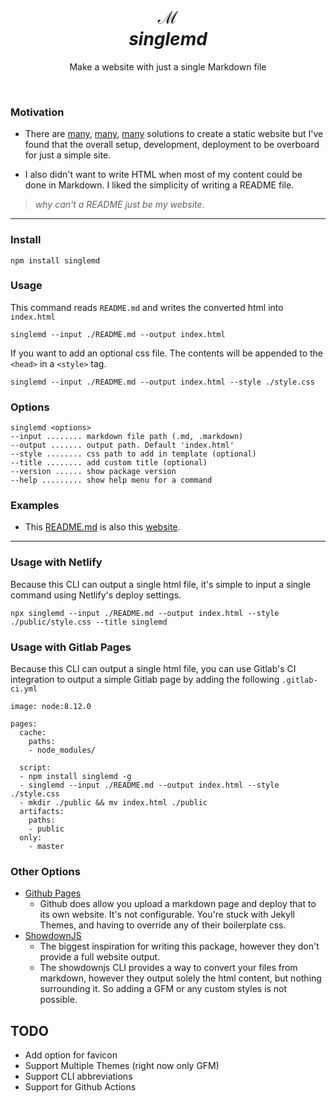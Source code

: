 <div align="center">

<h1>
  ℳ
  <br/>
  <em>
  singlemd
  </em>
</h1>

<p>
  Make a website with just a single Markdown file
</p>
</div>

<br/>

### Motivation

- There are [many](https://jekyllrb.com/), [many](https://www.gatsbyjs.org/), [many](https://gohugo.io/) solutions to create a static website but I've found that the overall setup, development, deployment to be overboard for just a simple site.

- I also didn't want to write HTML when most of my content could be done in Markdown. I liked the simplicity of writing a README file.

> _why can't a README just be my website._

---

### Install

```
npm install singlemd
```

### Usage

This command reads `README.md` and writes the converted html into `index.html`

```
singlemd --input ./README.md --output index.html
```

If you want to add an optional css file. The contents will be appended to the `<head>` in a `<style>` tag.

```
singlemd --input ./README.md --output index.html --style ./style.css
```

### Options

```
singlemd <options>
--input ........ markdown file path (.md, .markdown)
--output ....... output path. Default 'index.html'
--style ........ css path to add in template (optional)
--title ........ add custom title (optional)
--version ...... show package version
--help ......... show help menu for a command
```

### Examples

- This [README.md](https://github.com/snesjhon/singlemd/blob/master/README.md) is also this [website](https://singlemd.netlify.com/).

---

### Usage with Netlify

Because this CLI can output a single html file, it's simple to input a single command using Netlify's
deploy settings.

```
npx singlemd --input ./README.md --output index.html --style ./public/style.css --title singlemd
```

### Usage with Gitlab Pages

Because this CLI can output a single html file, you can use Gitlab's CI integration to output a simple Gitlab page by adding the following `.gitlab-ci.yml`

```
image: node:8.12.0

pages:
  cache:
    paths:
    - node_modules/

  script:
  - npm install singlemd -g
  - singlemd --input ./README.md --output index.html --style ./style.css
  - mkdir ./public && mv index.html ./public
  artifacts:
    paths:
    - public
  only:
    - master
```

### Other Options

- [Github Pages](https://pages.github.com/)
  - Github does allow you upload a markdown page and deploy that to its own website. It's not configurable.
    You're stuck with Jekyll Themes, and having to override any of their boilerplate css.
- [ShowdownJS](https://github.com/showdownjs/showdown)
  - The biggest inspiration for writing this package, however they don't provide a full website output.
  - The showdownjs CLI provides a way to convert your files from markdown, however they output solely
    the html content, but nothing surrounding it. So adding a GFM or any custom styles is not possible.

## TODO

- Add option for favicon
- Support Multiple Themes (right now only GFM)
- Support CLI abbreviations
- Support for Github Actions
